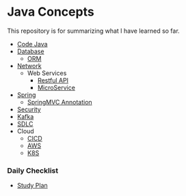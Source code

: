 # Java Concepts

This repository is for summarizing what I have learned so far.

- [Code Java](./CoreJava.md)
- [Database](./Database.md)
    - [ORM](./ORM.md)
- [Network](./Network.md)
    - Web Services
        - [Restful API](./REST_API.md)
        - [MicroService](./Microservice.md) 
- [Spring](./Spring.md)
    - [SpringMVC Annotation](./SpringMVC_Annotation.md)
- [Security](./Security.md)
- [Kafka](./Kafka.md)
- [SDLC](./SDLC.md)
- Cloud
    - [CICD](./CICD.md)
    - [AWS](./AWS.md)
    - [K8S](./K8S.md)


### Daily Checklist
- [Study Plan](https://docs.google.com/document/d/1idws6Zd_e521YhM5hair5g4dxh1noe3x8dFb9yG77J4/edit#)